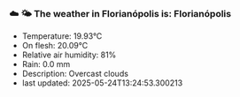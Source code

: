 ### ☁️ 🌤️  The weather in Florianópolis is: Florianópolis

- Temperature: 19.93°C
- On flesh: 20.09°C
- Relative air humidity: 81%
- Rain: 0.0 mm
- Description: Overcast clouds
- last updated: 2025-05-24T13:24:53.300213
